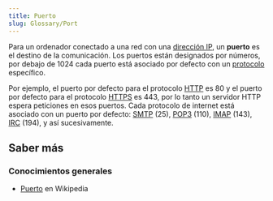 ```yaml
---
title: Puerto
slug: Glossary/Port
---
```


Para un ordenador conectado a una red con una [dirección IP](/es/docs/Glossary/IP_address), un **puerto** es el destino de la comunicación. Los puertos están designados por números, por debajo de 1024 cada puerto está asociado por defecto con un [protocolo](/es/docs/Glossary/Protocol) específico.

Por ejemplo, el puerto por defecto para el protocolo [HTTP](/es/docs/Glossary/HTTP) es 80 y el puerto por defecto para el protocolo [HTTPS](/es/docs/Glossary/https) es 443, por lo tanto un servidor HTTP espera peticiones en esos puertos. Cada protocolo de internet está asociado con un puerto por defecto: [SMTP](/es/docs/Glossary/SMTP) (25), [POP3](/es/docs/Glossary/POP) (110), [IMAP](/es/docs/Glossary/IMAP) (143), [IRC](/es/docs/Glossary/IRC) (194), y así sucesivamente.

## Saber más

### Conocimientos generales

- [Puerto](https://es.wikipedia.org/wiki/Puerto_de_red) en Wikipedia
